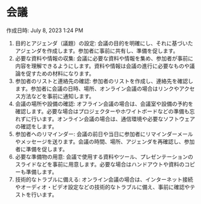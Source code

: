 # 会議

作成日時: July 8, 2023 1:24 PM

1. 目的とアジェンダ（議題）の設定: 会議の目的を明確にし、それに基づいたアジェンダを作成します。参加者に事前に共有し、準備を促します。
2. 必要な資料や情報の収集: 会議に必要な資料や情報を集め、参加者が事前に内容を理解できるようにします。資料や情報は会議の進行に必要なものや議論を促すための材料になります。
3. 参加者のリストと連絡先の確認: 参加者のリストを作成し、連絡先を確認します。参加者に会議の日時、場所、オンライン会議の場合はリンクやアクセス方法などを事前に通知します。
4. 会議の場所や設備の確認: オフライン会議の場合は、会議室や設備の予約を確認します。必要な場合はプロジェクターやホワイトボードなどの準備も忘れずに行います。オンライン会議の場合は、通信環境や必要なソフトウェアの確認をします。
5. 参加者へのリマインダー: 会議の前日や当日に参加者にリマインダーメールやメッセージを送ります。会議の時間、場所、アジェンダを再確認し、参加者に準備を促します。
6. 必要な準備物の用意: 会議で使用する資料やツール、プレゼンテーションのスライドなどを事前に用意します。必要な場合はハンドアウトや資料のコピーも準備します。
7. 技術的なトラブルに備える: オンライン会議の場合は、インターネット接続やオーディオ・ビデオ設定などの技術的なトラブルに備え、事前に確認やテストを行います。